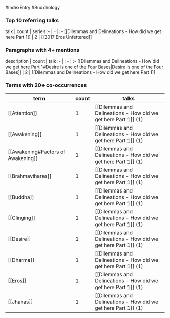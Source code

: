 #IndexEntry #Buddhology

### Top 10 referring talks
talk | count | series
:- | - |: -
[[Dilemmas and Delineations - How did we get here Part 1]] | 2 | [[2017 Eros Unfettered]]

### Paragraphs with 4+ mentions
description | count | talk
:- | : - | :-
[[Dilemmas and Delineations - How did we get here Part 1#Desire is one of the Four Bases\|Desire is one of the Four Bases]] | 2 | [[Dilemmas and Delineations - How did we get here Part 1]]

### Terms with 20+ co-occurrences
term | count | talks
-|-|-
[[Attention]] | 1 | <span class="counts">[[Dilemmas and Delineations - How did we get here Part 1]] (1)</span> 
[[Awakening]] | 1 | <span class="counts">[[Dilemmas and Delineations - How did we get here Part 1]] (1)</span> 
[[Awakening#Factors of Awakening]] | 1 | <span class="counts">[[Dilemmas and Delineations - How did we get here Part 1]] (1)</span> 
[[Brahmaviharas]] | 1 | <span class="counts">[[Dilemmas and Delineations - How did we get here Part 1]] (1)</span> 
[[Buddha]] | 1 | <span class="counts">[[Dilemmas and Delineations - How did we get here Part 1]] (1)</span> 
[[Clinging]] | 1 | <span class="counts">[[Dilemmas and Delineations - How did we get here Part 1]] (1)</span> 
[[Desire]] | 1 | <span class="counts">[[Dilemmas and Delineations - How did we get here Part 1]] (1)</span> 
[[Dharma]] | 1 | <span class="counts">[[Dilemmas and Delineations - How did we get here Part 1]] (1)</span> 
[[Eros]] | 1 | <span class="counts">[[Dilemmas and Delineations - How did we get here Part 1]] (1)</span> 
[[Jhanas]] | 1 | <span class="counts">[[Dilemmas and Delineations - How did we get here Part 1]] (1)</span> 

